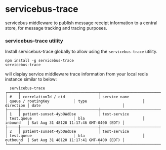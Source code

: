 # servicebus-trace
servicebus middleware to publish message receipt information to a central store, for message tracking and tracing purposes.

### servicebus-trace utility

Install servicebus-trace globally to allow using the `servicebus-trace` utility. 
```
npm install -g servicebus-trace
servicebus-trace
```
will display service middleware trace information from your local redis instance similar to below:
```
  servicebus-trace
┌─────┬───────────────────────────────────┬──────────────────────────────┬──────────────────────────────┬──────────────────────────────┬───────────┬──────────────────────────────────────────┐
│ #   │ correlationId / cid               │ service name                 │ queue / routingKey           │ type                         │ direction │ date                                     │
├─────┼───────────────────────────────────┼──────────────────────────────┼──────────────────────────────┼──────────────────────────────┼───────────┼──────────────────────────────────────────┤
│ 1   │ patient-sunset-4ybOWdDse          │ test-service                 │ test.queue                   │ bla                          │ inbound   │ Sat Aug 31 48120 11:17:46 GMT-0400 (EDT) │
├─────┼───────────────────────────────────┼──────────────────────────────┼──────────────────────────────┼──────────────────────────────┼───────────┼──────────────────────────────────────────┤
│ 2   │ patient-sunset-4ybOWdDse          │ test-service                 │ test.queue                   │ bla                          │ outbound  │ Sat Aug 31 48120 11:17:41 GMT-0400 (EDT) │
└─────┴───────────────────────────────────┴──────────────────────────────┴──────────────────────────────┴──────────────────────────────┴───────────┴──────────────────────────────────────────┘
```
